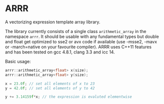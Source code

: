 ARRR
====

A vectorizing expression template array library.

The library currently consists of a single class `arithmetic_array`
in the namespace `arrr`. It should be usable with any fundamental
types but double and float get optimized to sse2 or avx code if
available (use -msse2, -mavx or -march=native on your favourite compiler).
ARRR uses C++11 features and has been tested on gcc 4.8.1, clang 3.3 and
icc 14.

Basic usage:
```c++
arrr::arithmetic_array<float> x(size);
arrr::arithmetic_array<float> y(size);

x = 23.0f; // set all elements of x to 23
y = 42.0f; // set all elements of y to 42

y += 3.14159f*x; // the expression is evaluted elementwise

```
